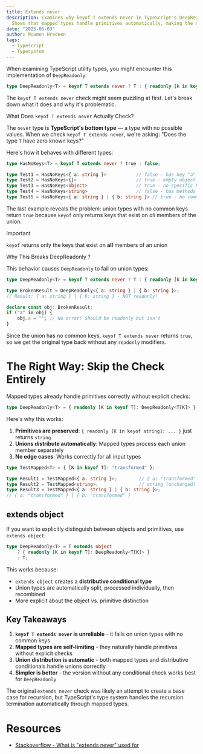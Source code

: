 ```yaml
---
title: Extends never
description: Examines why keyof T extends never in TypeScript's DeepReadonly is problematic—it fails on union types. 
  Shows that mapped types handle primitives automatically, making the conditional check unnecessary and error-prone..
date: "2025-06-03"
author: Moamen Hredeen
tags:
  - Typescript
  - Typesystem
---
```


When examining TypeScript utility types, you might encounter this implementation of `DeepReadonly`:

```ts
type DeepReadonly<T> = keyof T extends never ? T : { readonly [k in keyof T]: DeepReadonly<T[k]> };
```

The `keyof T extends never` check might seem puzzling at first. Let's break down what it does and why it's problematic.

What Does `keyof T extends never` Actually Check?

The `never` type is **TypeScript's bottom type** — a type with no possible values. When we check `keyof T extends never`, we're asking: "Does the type `T` have zero known keys?"

Here's how it behaves with different types:

```ts
type HasNoKeys<T> = keyof T extends never ? true : false;

type Test1 = HasNoKeys<{ a: string }>           // false - has key "a"
type Test2 = HasNoKeys<{}>                      // true - empty object
type Test3 = HasNoKeys<object>                  // true - no specific keys
type Test4 = HasNoKeys<string>                  // false - has methods like "charAt"
type Test5 = HasNoKeys<{ a: string } | { b: string }> // true - no common keys!
```

The last example reveals the problem: union types with no common keys return `true` because `keyof` only returns keys that exist on *all* members of the union.

> [!important]
> `keyof` returns only the keys that exist on **all** members of an union

Why This Breaks DeepReadonly ?

This behavior causes `DeepReadonly` to fail on union types:

```ts
type DeepReadonly<T> = keyof T extends never ? T : { readonly [k in keyof T]: DeepReadonly<T[k]> };

type BrokenResult = DeepReadonly<{ a: string } | { b: string }>;
// Result: { a: string } | { b: string } - NOT readonly!

declare const obj: BrokenResult;
if ("a" in obj) {
    obj.a = ""; // No error! Should be readonly but isn't
}
```

Since the union has no common keys, `keyof T extends never` returns `true`, so we get the original type back without any `readonly` modifiers.

# The Right Way: Skip the Check Entirely

Mapped types already handle primitives correctly without explicit checks:

```ts
type DeepReadonly<T> = { readonly [K in keyof T]: DeepReadonly<T[K]> };
```

Here's why this works:

1. **Primitives are preserved**: `{ readonly [K in keyof string]: ... }` just returns `string`
2. **Unions distribute automatically**: Mapped types process each union member separately
3. **No edge cases**: Works correctly for all input types

```ts
type TestMapped<T> = { [K in keyof T]: "transformed" };

type Result1 = TestMapped<{ a: string }>;        // { a: "transformed" }
type Result2 = TestMapped<string>;               // string (unchanged)
type Result3 = TestMapped<{ a: string } | { b: string }>; 
// { a: "transformed" } | { b: "transformed" }
```

## extends object

If you want to explicitly distinguish between objects and primitives, use `extends object`:

```ts
type DeepReadonly<T> = T extends object 
    ? { readonly [K in keyof T]: DeepReadonly<T[K]> } 
    : T;
```

This works because:
- `extends object` creates a **distributive conditional type**
- Union types are automatically split, processed individually, then recombined
- More explicit about the object vs. primitive distinction

## Key Takeaways

1. **`keyof T extends never` is unreliable** - it fails on union types with no common keys
2. **Mapped types are self-limiting** - they naturally handle primitives without explicit checks
3. **Union distribution is automatic** - both mapped types and distributive conditionals handle unions correctly
4. **Simpler is better** - the version without any conditional check works best for `DeepReadonly`

The original `extends never` check was likely an attempt to create a base case for recursion, but TypeScript's type system handles the recursion termination automatically through mapped types.

# Resources
- [Stackoverflow - What is "extends never" used for](https://stackoverflow.com/questions/68693054/what-is-extends-never-used-for)
